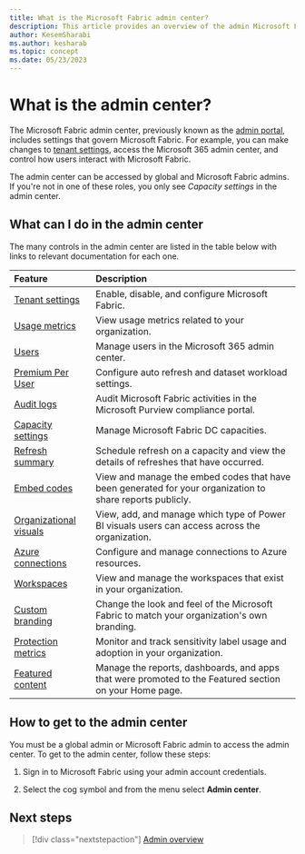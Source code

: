 ```yaml
---
title: What is the Microsoft Fabric admin center?
description: This article provides an overview of the admin Microsoft Fabric admin center.
author: KesemSharabi
ms.author: kesharab
ms.topic: concept
ms.date: 05/23/2023
---
```


# What is the admin center?

The Microsoft Fabric admin center, previously known as the [admin portal](/power-bi/admin/service-admin-portal), includes settings that govern Microsoft Fabric. For example, you can make changes to [tenant settings](/power-bi/admin/service-admin-portal-about-tenant-settings), access the Microsoft 365 admin center, and control how users interact with Microsoft Fabric.

The admin center can be accessed by global and Microsoft Fabric admins. If you're not in one of these roles, you only see *Capacity settings* in the admin center.

## What can I do in the admin center

The many controls in the admin center are listed in the table below with links to relevant documentation for each one.

| Feature | Description  |
| :---    | :---         |
| [Tenant settings](/power-bi/admin/service-admin-portal-about-tenant-settings) | Enable, disable, and configure Microsoft Fabric. |
| [Usage metrics](/power-bi/admin/service-admin-portal-usage-metrics) | View usage metrics related to your organization. |
| [Users](/power-bi/admin//power-bi/admin/service-admin-portal-users) | Manage users in the Microsoft 365 admin center. |
| [Premium Per User](/power-bi/admin/service-admin-portal-premium-per-user) | Configure auto refresh and dataset workload settings. |
| [Audit logs](/power-bi/admin/service-admin-portal-audit-logs) | Audit Microsoft Fabric activities in the Microsoft Purview compliance portal. |
| [Capacity settings](/power-bi/admin/service-admin-portal-capacity-settings) | Manage Microsoft Fabric DC capacities. |
| [Refresh summary](/power-bi/admin/service-admin-portal-refresh-summary) | Schedule refresh on a capacity and view the details of refreshes that have occurred. |
| [Embed codes](/power-bi/admin/service-admin-portal-embed-codes) | View and manage the embed codes that have been generated for your organization to share reports publicly. |
| [Organizational visuals](/power-bi/admin/organizational-visuals#organizational-visuals) | View, add, and manage which type of Power BI visuals users can access across the organization. |
| [Azure connections](/power-bi/admin/service-admin-portal-azure-connections) | Configure and manage connections to Azure resources. |
| [Workspaces](/power-bi/admin/service-admin-portal-workspaces) | View and manage the workspaces that exist in your organization. |
| [Custom branding](/power-bi/admin/service-admin-portal-custom-branding) |  Change the look and feel of the Microsoft Fabric to match your organization's own branding. |
| [Protection metrics](/power-bi/admin/service-admin-portal-protection-metrics) | Monitor and track sensitivity label usage and adoption in your organization. |
| [Featured content](/power-bi/admin/service-admin-portal-featured-content) |  Manage the reports, dashboards, and apps that were promoted to the Featured section on your Home page. |

## How to get to the admin center

You must be a global admin or Microsoft Fabric admin to access the admin center. To get to the admin center, follow these steps:

1. Sign in to Microsoft Fabric using your admin account credentials.

2. Select the cog symbol and from the menu select **Admin center**.

## Next steps

>[!div class="nextstepaction"]
>[Admin overview](admin-roles.md)
